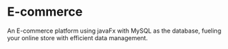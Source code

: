 # E-commerce
An E-commerce platform using javaFx with MySQL as the database, fueling your online store with efficient data management.
